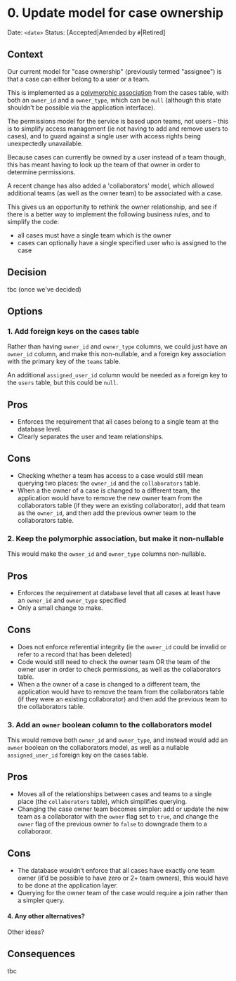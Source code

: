 # 0. Update model for case ownership

Date: `<date>`
Status: [Accepted|Amended by `#`|Retired]

## Context

Our current model for "case ownership" (previously termed "assignee") is that a case can either belong to a user or a team.

This is implemented as a [polymorphic association](https://guides.rubyonrails.org/association_basics.html#polymorphic-associations) from the cases table, with both an `owner_id` and a `owner_type`, which can be `null` (although this state shouldn’t be possible via the application interface).

The permissions model for the service is based upon teams, not users – this is to simplify access management (ie not having to add and remove users to cases), and to guard against a single user with access rights being unexpectedly unavailable.

Because cases can currently be owned by a user instead of a team though, this has meant having to look up the team of that owner in order to determine permissions.

A recent change has also added a 'collaborators' model, which allowed additional teams (as well as the owner team) to be associated with a case.

This gives us an opportunity to rethink the owner relationship, and see if there is a better way to implement the following business rules, and to simplify the code:

* all cases must have a single team which is the owner
* cases can optionally have a single specified user who is assigned to the case

## Decision

tbc (once we've decided)


## Options

### 1. Add foreign keys on the cases table

Rather than having `owner_id` and `owner_type` columns, we could just have an `owner_id` column, and make this non-nullable, and a foreign key association with the primary key of the `teams` table.

An additional `assigned_user_id` column would be needed as a foreign key to the `users` table, but this could be `null`.

Pros
----
* Enforces the requirement that all cases belong to a single team at the database level.
* Clearly separates the user and team relationships.

Cons
----
* Checking whether a team has access to a case would still mean querying two places: the `owner_id` and the `collaborators` table.
* When a the owner of a case is changed to a different team, the application would have to remove the new owner team from the collaborators table (if they were an existing collaborator), add that team as the `owner_id`, and then add the previous owner team to the collaborators table.

### 2. Keep the polymorphic association, but make it non-nullable

This would make the `owner_id` and `owner_type` columns non-nullable.

Pros
----
* Enforces the requirement at database level that all cases at least have an `owner_id` and `owner_type` specified
* Only a small change to make.

Cons
----
* Does not enforce referential integrity (ie the `owner_id` could be invalid or refer to a record that has been deleted)
* Code would still need to check the owner team OR the team of the owner user in order to check permissions, as well as the collaborators table.
* When a the owner of a case is changed to a different team, the application would have to remove the team from the collaborators table (if they were an existing collaborator) and then add the previous team to the collaborators table.

### 3. Add an `owner` boolean column to the collaborators model

This would remove both `owner_id` and `owner_type`, and instead would add an `owner` boolean on the collaborators model, as well as a nullable `assigned_user_id` foreign key on the cases table.

Pros
----
* Moves all of the relationships between cases and teams to a single place (the `collaborators` table), which simplifies querying.
* Changing the case owner team becomes simpler: add or update the new team as a collaborator with the `owner` flag set to `true`, and change the `owner` flag of the previous owner to `false` to downgrade them to a collaboraor.

Cons
----
* The database wouldn’t enforce that all cases have exactly one team owner (it’d be possible to have zero or 2+ team owners), this would have to be done at the application layer.
* Querying for the owner team of the case would require a join rather than a simpler query.

#### 4. Any other alternatives?

Other ideas?

## Consequences

tbc
